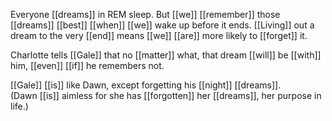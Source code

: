 Everyone [[dreams]] in REM sleep. But [[we]] [[remember]] those [[dreams]] [[best]] [[when]] [[we]] wake up before it ends. [[Living]] out a dream to the very [[end]] means [[we]] [[are]] more likely to [[forget]] it.  
  
Charlotte tells [[Gale]] that no [[matter]] what, that dream [[will]] be [[with]] him, [[even]] [[if]] he remembers not.  
  
[[Gale]] [[is]] like Dawn, except forgetting his [[night]] [[dreams]].  
(Dawn [[is]] aimless for she has [[forgotten]] her [[dreams]], her purpose in life.)